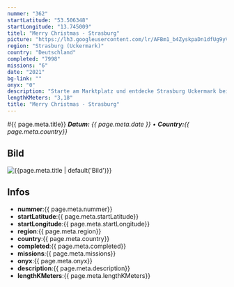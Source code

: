 ```yaml
---
nummer: "362"
startLatitude: "53.506348"
startLongitude: "13.745009"
titel: "Merry Christmas - Strasburg"
picture: "https://lh3.googleusercontent.com/lr/AFBm1_b4ZyskpaDn1dfUg9yVCfBXUPgqg2IGt0hnBQbiQVYXN0Raciqn-RkxLXXtP3Wg9s-ZWax1uVbEG5Nl7CUQreiMlufUruYyPE8ts4s_O7pUE4AMhKThJkiVM3r3W1wDseAzvqNdpYUgusd1adpKUGJzcu5Oy_XmrpvvdIiGNV4XGOVpkMjmyXAKtPAiMRRxK8Ss1YyDjc7DDgYTgcQrkwmhw8I4gkfhMsyK0zPXBPkMK1QwDj14fdmEdU6lDRr70Q8i9bXKG4s3sNXiINaSgPXOZ5vpvkeLwQoVcqLrAdRnbY9zC2p-9SrAZnO85qqq-Di22g0J13F7AGQlK76RNSw884K46IgUHyj1l3vcyk2yYkpyoWMxrD4dK42mitbaaULXciEYHidz9aPQ2CLmjMk-Ya7A4L9x2v_r6polNzAIRW2xdYFCpWepirM6eNaGPFlyHWJ_CiK37B39DMzWAzdKMrtYOsLAk329hE1Bsvb_i-Z9YFu90lIF2YBdO3Pi2PZkEFcn5c8ne_pqibwxGccRPDolj-d4pzJcUmQSxxVohC7N-ZWQNsmD07XnrGfTeWMZl9GfkRlCyf3hFAmf-3WqJ-ujt7YNSYL_zmZSNLNnx6GzA-R9oqK6H7z6h0Qtuqwf7MZ4p5IubjfVfsH8-4E_stniLItJ2pTeaWW8ypYSUm55bIzI3YMbuUUG0kpmMhUKW8XZN_k-EXuufKjUWANZNAlwXHvbzRsIMiyvp_3fiGCpFBfbknTORQ6Z3LN7QF_pEyvVJqR0tBFMtXl49eqgVHTBRb12FRgwoGI7yOt6qIl0unjy2VFF7ItvG7Rmv-BMqKyBc4F6q0wmF5UHX5bWwsPMFQg1X7lh"
region: "Strasburg (Uckermark)"
country: "Deutschland"
completed: "7998"
missions: "6"
date: "2021"
bg-link: ""
onyx: "0"
description: "Starte am Marktplatz und entdecke Strasburg Uckermark bei einer weihnachtlichen Spaziergang."
lengthKMeters: "3,18"
title: "Merry Christmas - Strasburg"
---
```


#{{ page.meta.title}}
_**Datum:** {{ page.meta.date }} • **Country:**{{ page.meta.country}}_

## Bild
![{{page.meta.title | default('Bild')}}]({{page.meta.picture}})

## Infos
- **nummer**:{{ page.meta.nummer}}
- **startLatitude**:{{ page.meta.startLatitude}}
- **startLongitude**:{{ page.meta.startLongitude}}
- **region**:{{ page.meta.region}}
- **country**:{{ page.meta.country}}
- **completed**:{{ page.meta.completed}}
- **missions**:{{ page.meta.missions}}
- **onyx**:{{ page.meta.onyx}}
- **description**:{{ page.meta.description}}
- **lengthKMeters**:{{ page.meta.lengthKMeters}}

